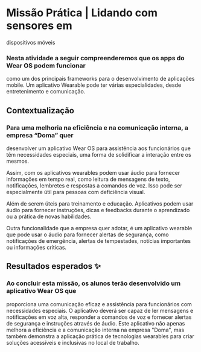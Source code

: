 # Missão Prática | Lidando com sensores em
dispositivos móveis

### Nesta atividade a seguir compreenderemos que os apps do Wear OS podem funcionar
como um dos principais frameworks para o desenvolvimento de aplicações mobile.
Um aplicativo Wearable pode ter várias especialidades, desde entretenimento e
comunicação.

## Contextualização

### Para uma melhoria na eficiência e na comunicação interna, a empresa “Doma” quer
desenvolver um aplicativo Wear OS para assistência aos funcionários que têm
necessidades especiais, uma forma de solidificar a interação entre os mesmos.

Assim, com os aplicativos wearables podem usar áudio para fornecer informações em
tempo real, como leitura de mensagens de texto, notificações, lembretes e respostas
a comandos de voz. Isso pode ser especialmente útil para pessoas com deficiência
visual.

Além de serem úteis para treinamento e educação. Aplicativos podem usar áudio para
fornecer instruções, dicas e feedbacks durante o aprendizado ou a prática de novas
habilidades.

Outra funcionalidade que a empresa quer adotar, é um aplicativo wearable que pode
usar o áudio para fornecer alertas de segurança, como notificações de emergência,
alertas de tempestades, notícias importantes ou informações críticas.

## Resultados esperados ✨

### Ao concluir esta missão, os alunos terão desenvolvido um aplicativo Wear OS que
proporciona uma comunicação eficaz e assistência para funcionários com
necessidades especiais. O aplicativo deverá ser capaz de ler mensagens e
notificações em voz alta, responder a comandos de voz e fornecer alertas de
segurança e instruções através de áudio. Este aplicativo não apenas melhora a
eficiência e a comunicação interna na empresa "Doma", mas também demonstra a
aplicação prática de tecnologias wearables para criar soluções acessíveis e inclusivas
no local de trabalho.
